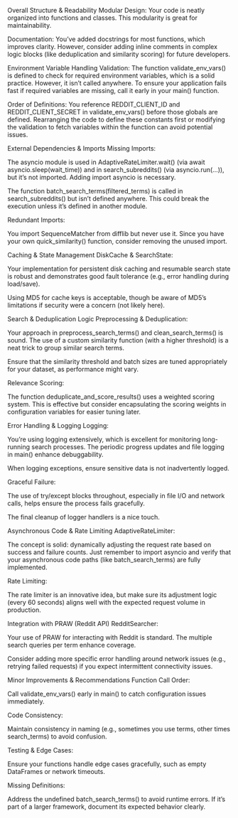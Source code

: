 Overall Structure & Readability
Modular Design: Your code is neatly organized into functions and classes. This modularity is great for maintainability.

Documentation: You’ve added docstrings for most functions, which improves clarity. However, consider adding inline comments in complex logic blocks (like deduplication and similarity scoring) for future developers.

Environment Variable Handling
Validation: The function validate_env_vars() is defined to check for required environment variables, which is a solid practice. However, it isn’t called anywhere. To ensure your application fails fast if required variables are missing, call it early in your main() function.

Order of Definitions: You reference REDDIT_CLIENT_ID and REDDIT_CLIENT_SECRET in validate_env_vars() before those globals are defined. Rearranging the code to define these constants first or modifying the validation to fetch variables within the function can avoid potential issues.

External Dependencies & Imports
Missing Imports:

The asyncio module is used in AdaptiveRateLimiter.wait() (via await asyncio.sleep(wait_time)) and in search_subreddits() (via asyncio.run(...)), but it’s not imported. Adding import asyncio is necessary.

The function batch_search_terms(filtered_terms) is called in search_subreddits() but isn’t defined anywhere. This could break the execution unless it’s defined in another module.

Redundant Imports:

You import SequenceMatcher from difflib but never use it. Since you have your own quick_similarity() function, consider removing the unused import.

Caching & State Management
DiskCache & SearchState:

Your implementation for persistent disk caching and resumable search state is robust and demonstrates good fault tolerance (e.g., error handling during load/save).

Using MD5 for cache keys is acceptable, though be aware of MD5’s limitations if security were a concern (not likely here).

Search & Deduplication Logic
Preprocessing & Deduplication:

Your approach in preprocess_search_terms() and clean_search_terms() is sound. The use of a custom similarity function (with a higher threshold) is a neat trick to group similar search terms.

Ensure that the similarity threshold and batch sizes are tuned appropriately for your dataset, as performance might vary.

Relevance Scoring:

The function deduplicate_and_score_results() uses a weighted scoring system. This is effective but consider encapsulating the scoring weights in configuration variables for easier tuning later.

Error Handling & Logging
Logging:

You’re using logging extensively, which is excellent for monitoring long-running search processes. The periodic progress updates and file logging in main() enhance debuggability.

When logging exceptions, ensure sensitive data is not inadvertently logged.

Graceful Failure:

The use of try/except blocks throughout, especially in file I/O and network calls, helps ensure the process fails gracefully.

The final cleanup of logger handlers is a nice touch.

Asynchronous Code & Rate Limiting
AdaptiveRateLimiter:

The concept is solid: dynamically adjusting the request rate based on success and failure counts. Just remember to import asyncio and verify that your asynchronous code paths (like batch_search_terms) are fully implemented.

Rate Limiting:

The rate limiter is an innovative idea, but make sure its adjustment logic (every 60 seconds) aligns well with the expected request volume in production.

Integration with PRAW (Reddit API)
RedditSearcher:

Your use of PRAW for interacting with Reddit is standard. The multiple search queries per term enhance coverage.

Consider adding more specific error handling around network issues (e.g., retrying failed requests) if you expect intermittent connectivity issues.

Minor Improvements & Recommendations
Function Call Order:

Call validate_env_vars() early in main() to catch configuration issues immediately.

Code Consistency:

Maintain consistency in naming (e.g., sometimes you use terms, other times search_terms) to avoid confusion.

Testing & Edge Cases:

Ensure your functions handle edge cases gracefully, such as empty DataFrames or network timeouts.

Missing Definitions:

Address the undefined batch_search_terms() to avoid runtime errors. If it’s part of a larger framework, document its expected behavior clearly.
